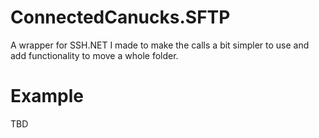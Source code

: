 # ConnectedCanucks.SFTP
A wrapper for SSH.NET I made to make the calls a bit simpler to use and add functionality to move a whole folder.

# Example
TBD
